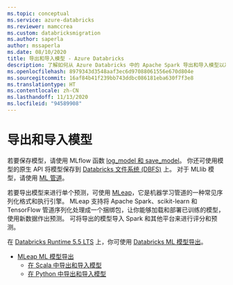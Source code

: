 ```yaml
---
ms.topic: conceptual
ms.service: azure-databricks
ms.reviewer: mamccrea
ms.custom: databricksmigration
ms.author: saperla
author: mssaperla
ms.date: 08/10/2020
title: 导出和导入模型 - Azure Databricks
description: 了解如何从 Azure Databricks 中的 Apache Spark 导出和导入模型以及完整的 ML 管道。
ms.openlocfilehash: 8979343d3548aaf3ec6d97088061556e670d804e
ms.sourcegitcommit: 16af84b41f239bb743ddbc086181eba630f7f3e8
ms.translationtype: HT
ms.contentlocale: zh-CN
ms.lasthandoff: 11/13/2020
ms.locfileid: "94589908"
---
```

# <a name="export-and-import-models"></a>导出和导入模型

若要保存模型，请使用 MLflow 函数 [log_model 和 save_model](https://www.mlflow.org/docs/latest/models.html#model-api)。 你还可使用模型的原生 API 将模型保存到 [Databricks 文件系统 (DBFS)](../../../data/databricks-file-system.md) 上。 对于 MLlib 模型，请使用 [ML 管道](https://spark.apache.org/docs/latest/ml-pipeline.html#ml-persistence-saving-and-loading-pipelines)。

若要导出模型来进行单个预测，可使用 [MLeap](https://mleap-docs.combust.ml/)，它是机器学习管道的一种常见序列化格式和执行引擎。 MLeap 支持将 Apache Spark、scikit-learn 和 TensorFlow 管道序列化处理成一个捆绑包，让你能够加载和部署已训练的模型，使用新数据作出预测。 可将导出的模型导入 Spark 和其他平台来进行评分和预测。

在 [Databricks Runtime 5.5 LTS](../../../release-notes/runtime/5.5.md) 上，你可使用 [Databricks ML 模型导出](model-export-import.md)。

* [MLeap ML 模型导出](mleap-model-export.md)
  * [在 Scala 中导出和导入模型](mleap-model-export.md#export-and-import-models-in-scala)
  * [在 Python 中导出和导入模型](mleap-model-export.md#export-and-import-models-in-python)